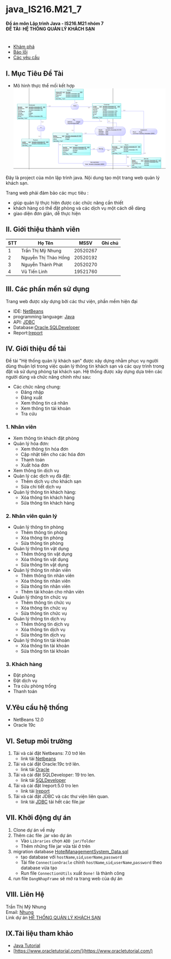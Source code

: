 

#                     java_IS216.M21_7 

**Đồ án môn Lập trình Java - IS216.M21 nhóm 7**  
**ĐỀ TÀI: HỆ THỐNG QUẢN LÝ KHÁCH SẠN**
#
- [Khám phá ](https://github.com/mynhung2010/java_IS216.M21_7)
- [Báo lỗi](https://github.com/mynhung2010/java_IS216.M21_7/issues)
- [Các yêu cầu](https://github.com/mynhung2010/java_IS216.M21_7/pulls)

## I. Mục Tiêu Để Tài
- Mô hình thực thể mối kết hợp  
![](ERD_KhachSan.png)

Đây là project của môn lập trình java. Nội dung tạo một trang web quản lý khách sạn.  

Trang web phải đảm bảo các mục tiêu :
- giúp quản lý thực hiện được các chức năng cần thiết
- khách hàng có thể đặt phòng và các dịch vụ một cách dễ dàng
- giao diện đơn giản, dễ thực hiện


## II. Giới thiệu thành viên
| STT | Họ Tên               | MSSV     | Ghi chú |
| --- | -------------------- | -------- | ------- |
| 1   | Trần Thị Mỹ Nhung    | 20520267 |         |
| 2   | Nguyễn Thị Thảo Hồng | 20520192 |         |
| 3   | Nguyễn Thành Phát    | 20520270 |         |
| 4   | Vũ Tiến Linh         | 19521760 |         |
  
## III. Các phần mền sử dụng
Trang web được xây dựng bởi các thư viện, phần mềm hiện đại  
- IDE: [NetBeans](https://netbeans.apache.org/)
- programming language: [Java](https://www.java.com/en/)
- API: [JDBC](https://www.oracle.com/database/technologies/appdev/jdbc-downloads.html)
- Database:[Oracle](https://www.oracle.com/index.html),[SQLDeveloper](https://www.oracle.com/database/technologies/appdev/sqldeveloper-landing.html)
- Report:[Ireport](https://community.jaspersoft.com/)
## IV. Giới thiệu đề tài
Đề tài "Hệ thống quản lý khách sạn" được xây dựng nhằm phục vụ người dùng thuận lợi trong việc quản lý thông tin khách sạn và các quy trình
trong đặt và sử dụng phòng tại khách sạn. Hệ thống được xây dựng dựa trên các người dùng và chức năng chính như sau:
- Các chức năng chung:
  + Đăng nhập
  + Đăng xuất
  + Xem thông tin cá nhân
  + Xem thông tin tài khoản
  + Tra cứu
### 1. Nhân viên
  - Xem thông tin khách đặt phòng
  - Quản lý hóa đơn:
    + Xem thông tin hóa đơn
    + Cập nhật tiền cho các hóa đơn
    + Thanh toán
    + Xuất hóa đơn
  - Xem thông tin dịch vụ
  - Quản lý các dịch vụ đã đặt:
    + Thêm dịch vụ cho khách sạn
    + Sửa chi tiết dịch vụ
  - Quản lý thông tin khách hàng:
    + Xóa thông tin khách hàng
    + Sửa thông tin khách hàng
### 2. Nhân viên quản lý
  - Quản lý thông tin phòng
    + Thêm thông tin phòng
    + Xóa thông tin phòng
    + Sửa thông tin phòng
  - Quản lý thông tin vật dụng
    + Thêm thông tin vật dụng
    + Xóa thông tin vật dụng
    + Sửa thông tin vật dụng
  - Quản lý thông tin nhân viên
    + Thêm thông tin nhân viên
    + Xóa thông tin nhân viên
    + Sửa thông tin nhân viên
    + Thêm tài khoản cho nhân viên
  - Quản lý thông tin chức vụ
    + Thêm thông tin chức vụ
    + Xóa thông tin chức vụ
    + Sửa thông tin chức vụ
  - Quản lý thông tin dịch vụ
    + Thêm thông tin dịch vụ
    + Xóa thông tin dịch vụ
    + Sửa thông tin dịch vụ
  - Quản lý thông tin tài khoản
    + Xóa thông tin tài khoản
    + Sửa thông tin tài khoản
### 3. Khách hàng
  - Đặt phòng
  - Đặt dịch vụ
  - Tra cứu phòng trống
  - Thanh toán
## V.Yêu cầu hệ thống
- NetBeans 12.0
- Oracle 19c
## VI. Setup môi trường
  1.  Tải và cài đặt Netbeans: 7.0 trở lên
      - link tải [Netbeans](https://netbeans.apache.org/download/index.html)
  3.  Tải và cài đặt Oracle:19c trở lên. 
       - link tải  [Oracle](https://www.oracle.com/database/technologies/oracle-database-software-downloads.html#19c)
  4.  Tải và cài đặt SQLDeveloper: 19 tro len. 
       - link tải    [SQLDeveloper](https://www.oracle.com/database/technologies/appdev/sqldeveloper-landing.html)
  5.  Tải và cài đặt Ireport:5.0 tro len
      - link tải [Ireport](https://community.jaspersoft.com/project/ireport-designer/releases)
  6.  Tải và cài đặt JDBC và các thư viện liên quan. 
       - link tải  [JDBC](https://drive.google.com/drive/u/0/folders/1G9nYOTyClAx9VtyWUyW726IM2NnF_sBu) tải hết các file.jar
## VII. Khởi động dự án
1.  Clone dự án về máy
2.  Thêm các file .jar vào dự án
    - Vào `Libraries` chọn `ADD jar/folder` 
    - Thêm những file jar vừa tải ở trên
3.  migration database [HotelManagementSystem_Data.sql](https://github.com/mynhung2010/java_IS216.M21_7/blob/Th%C3%A0nh-Ph%C3%A1t/Oracle/Script/HotelManagementSystem_Data.sql)
     - tạo  database với `hostName`,`sid`,`userName`,`password`
     - Tải file `ConnectionOracle` chỉnh `hostName`,`sid`,`userName`,`password` theo database vừa tạo 
     - Run file `ConnectionUtils` xuất `Done!` là thành công
4.  run file `DangNhapFrame` sẽ mở ra trang web của dự án
## VIII. Liên Hệ
Trần Thị Mỹ Nhung   
Email: [Nhung](mynhungffms2010@gmai.com)  
Link dự án [HỆ THỐNG QUẢN LÝ KHÁCH SẠN](https://github.com/mynhung2010/java_IS216.M21_7)
##  IX.Tài liệu tham khảo
- [Java Tutorial](https://docs.oracle.com/javase/tutorial/)
- [https://www.oracletutorial.com/](https://www.oracletutorial.com/)
  



